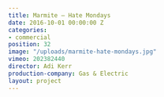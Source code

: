 ```yaml
---
title: Marmite — Hate Mondays
date: 2016-10-01 00:00:00 Z
categories:
- commercial
position: 32
image: "/uploads/marmite-hate-mondays.jpg"
vimeo: 202382440
director: Adi Kerr
production-company: Gas & Electric
layout: project
---
```


